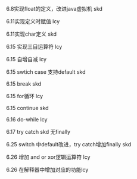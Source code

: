 6.8实现float的定义，改进java虚拟机 skd

6.11实现定义时赋值 lcy

6.11实现char定义 skd

6.15 实现三目运算符 lcy

6.15 自增自减 lcy

6.15 swtich case  支持default skd

6.15 break skd

6.15 for循环 lcy

6.15 continue skd 

6.16 do-while lcy

6.17 try catch skd 无finally

6.25 switch 中default改进，try catch增加finally skd 

6.26 增加 and or xor逻辑运算符 lcy

6.26 在解释器中增加对应的功能lcy



